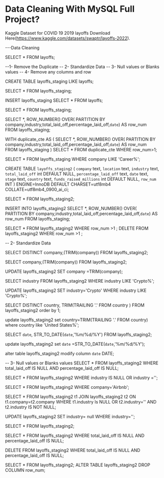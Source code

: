 # Data Cleaning With MySQL Full Project?
Kaggle Dataset for COVID 19 2019 layoffs Download Here(https://www.kaggle.com/datasets/swaptr/layoffs-2022).

---Data Cleaning

SELECT *
FROM layoffs;

 --1- Remove the Duplicate
-- 2- Standardize Data
-- 3- Null values or Blanks values
-- 4- Remove any columns and row

CREATE TABLE layoffs_staging
LIKE layoffs;

SELECT *
FROM layoffs_staging;


INSERT layoffs_staging
SELECT *
FROM layoffs;

SELECT *
FROM layoffs_staging;

SELECT *,
ROW_NUMBER() OVER(
PARTITION BY 
company,industry,total_laid_off,percentage_laid_off,`date`) AS row_num
FROM layoffs_staging;

WITH duplicate_cte AS
(
SELECT *,
ROW_NUMBER() OVER(
PARTITION BY 
company,industry,total_laid_off,percentage_laid_off,`date`) AS row_num
FROM layoffs_staging
)
SELECT  *
FROM duplicate_cte
WHERE row_num>1;

SELECT *
FROM layoffs_staging
WHERE company LIKE 'Career%';


CREATE TABLE `layoffs_staging2` (
  `company` text,
  `location` text,
  `industry` text,
  `total_laid_off` int DEFAULT NULL,
  `percentage_laid_off` text,
  `date` text,
  `stage` text,
  `country` text,
  `funds_raised_millions` int DEFAULT NULL,
  `row_num` INT
) ENGINE=InnoDB DEFAULT CHARSET=utf8mb4 COLLATE=utf8mb4_0900_ai_ci;

SELECT *
FROM layoffs_staging2;

INSERT INTO layoffs_staging2
SELECT *,
ROW_NUMBER() OVER(
PARTITION BY 
company,industry,total_laid_off,percentage_laid_off,`date`) AS row_num
FROM layoffs_staging;


SELECT *
FROM layoffs_staging2
WHERE row_num >1
;
DELETE
FROM layoffs_staging2
WHERE row_num >1
;

-- 2- Standardize Data

SELECT DISTINCT company,(TRIM(company))
FROM layoffs_staging2;

SELECT company,(TRIM(company))
FROM layoffs_staging2;

UPDATE layoffs_staging2
SET company =TRIM(company);


SELECT industry
FROM layoffs_staging2
WHERE industry LIKE 'Crypto%';

UPDATE layoffs_staging2
SET industry='Crypto'
WHERE industry LIKE 'Crypto%';

SELECT DISTINCT country, TRIM(TRAILING '.' FROM country )
FROM layoffs_staging2
order  by 1;


update layoffs_staging2
set country=TRIM(TRAILING '.' FROM country)
where country like 'United States%';

SELECT `date`,
STR_TO_DATE(`date`,'%m/%d/%Y')
FROM layoffs_staging2;

update layoffs_staging2
set `date` =STR_TO_DATE(`date`,'%m/%d/%Y');

alter table layoffs_staging2
modify column `date` DATE; 

-- 3- Null values or Blanks values
SELECT *
FROM layoffs_staging2
WHERE total_laid_off IS NULL 
AND percentage_laid_off IS NULL;



SELECT *
FROM layoffs_staging2
WHERE industry IS NULL OR industry ='';

SELECT *
FROM layoffs_staging2
WHERE company='Airbnb';

SELECT *
FROM layoffs_staging2 t1
JOIN layoffs_staging2 t2
ON t1.company=t2.company 
WHERE t1.industry Is NULL OR t2.industry=''
AND t2.industry IS NOT NULL; 

UPDATE layoffs_staging2
SET industry= null
WHERE industry='';

SELECT *
FROM layoffs_staging2;

SELECT *
FROM layoffs_staging2
WHERE total_laid_off IS NULL 
AND percentage_laid_off IS NULL;

DELETE
FROM layoffs_staging2
WHERE total_laid_off IS NULL 
AND percentage_laid_off IS NULL;

SELECT *
FROM layoffs_staging2;
ALTER TABLE layoffs_staging2
DROP COLUMN row_num;
